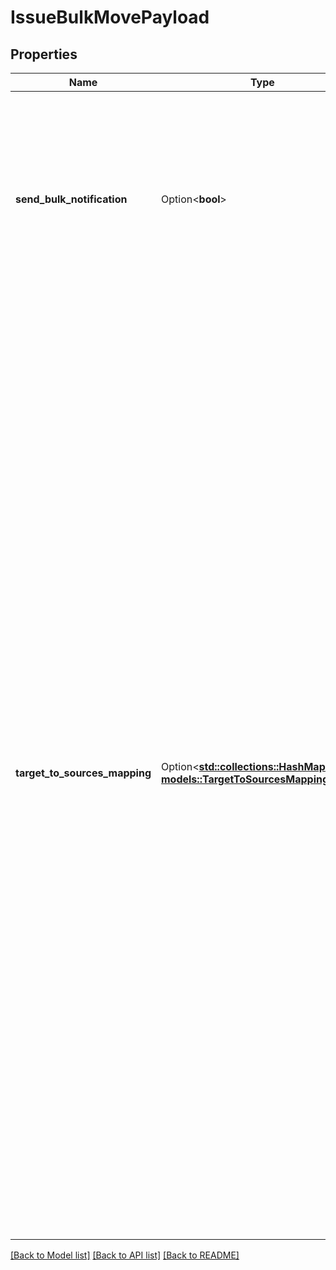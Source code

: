 # IssueBulkMovePayload

## Properties

Name | Type | Description | Notes
------------ | ------------- | ------------- | -------------
**send_bulk_notification** | Option<**bool**> | A boolean value that indicates whether to send a bulk change notification when the issues are being moved.  If `true`, dispatches a bulk notification email to users about the updates. | [optional][default to true]
**target_to_sources_mapping** | Option<[**std::collections::HashMap<String, models::TargetToSourcesMapping>**](targetToSourcesMapping.md)> | An object representing the mapping of issues and data related to destination entities, like fields and statuses, that are required during a bulk move.  The key is a string that is created by concatenating the following three entities in order, separated by commas. The format is `<project ID or key>,<issueType ID>,<parent ID or key>`. It should be unique across mappings provided in the payload. If you provide multiple mappings for the same key, only one will be processed. However, the operation won't fail, so the error may be hard to track down.   *  ***Destination project*** (Required): ID or key of the project to which the issues are being moved.  *  ***Destination issueType*** (Required): ID of the issueType to which the issues are being moved.  *  ***Destination parent ID or key*** (Optional): ID or key of the issue which will become the parent of the issues being moved. Only required when the destination issueType is a subtask. | [optional]

[[Back to Model list]](../README.md#documentation-for-models) [[Back to API list]](../README.md#documentation-for-api-endpoints) [[Back to README]](../README.md)


